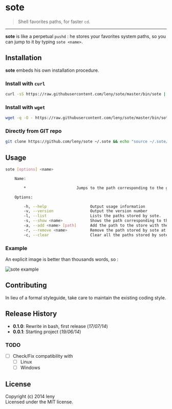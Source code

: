 # sote 

> Shell favorites paths, for faster `cd`.

* * *

**sote** is like a perpetual `pushd` : he stores your favorites system paths, so you can jump to it by typing `sote <name>`.

## Installation

**sote** embeds his own installation procedure.

### Install with `curl`

```bash
curl -sS https://raw.githubusercontent.com/leny/sote/master/bin/sote | bash
```

### Install with `wget`

```bash
wget -q -O - https://raw.githubusercontent.com/leny/sote/master/bin/sote | bash
```

### Directly from GIT repo

```bash
git clone https://github.com/leny/sote ~/.sote && echo "source ~/.sote/bin/sote" >> ~/.bash_profile && source ~/.sote/bin/sote
```

## Usage

```bash
sote [options] <name>

    Name:

        *                      Jumps to the path corresponding to the given name.

    Options:

        -h, --help                   Output usage information
        -v, --version                Output the version number
        -l, --list                   Lists the paths stored by sote.
        -s, --show <name>            Shows the path corresponding to the given name.
        -a, --add <name> [path]      Add the path to the store with the given name. If no path is given, use current path.
        -r, --remove <name>          Remove the path stored by sote at the given name.
        -c, --clear                  Clear all the paths stored by sote. Ask for confirmation before acting.
```

### Example

An explicit image is better than thousands words, so : 

![sote example](./example.png)

## Contributing

In lieu of a formal styleguide, take care to maintain the existing coding style.

## Release History

* **0.1.0**: Rewrite in bash, first release (*17/07/14*)
* **0.0.1**: Starting project (*19/06/14*)

### TODO

* [ ] Check/Fix compatibility with
    * [ ] Linux
    * [ ] Windows

## License

Copyright (c) 2014 leny  
Licensed under the MIT license.
